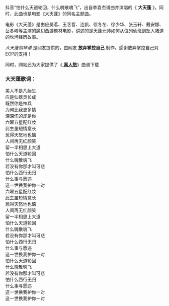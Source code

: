 

抖音“怕什么天道轮回，什么魄散魂飞”，出自李袁杰谱曲并演唱的《 **大天蓬** 》。同时，此曲也是电影《大天蓬》的同名主题曲。

电影《大天蓬》是由应昊茗、王艺哲、连凯、徐冬冬、徐少华、张玉轩、戴安娜、岳冬峰等主演的魔幻西游题材电影，讲述的是天蓬元帅如何从位列仙班到坠入猪道的坎坷经历故事。

_大天蓬钢琴谱_ 是网友提供的，由网友 **放弃掌控自己** 制作，感谢放弃掌控自己对EOP的支持！

同时，网站还为大家提供了《[ **离人愁**](Music-8990-离人愁-李袁杰.html "离人愁")》曲谱下载

### 大天蓬歌词：

美人不是凡胎生  
应是仙器灵长成  
既然你是神兵  
为何比我更多情  
深深伤的却是你  
六曜五星配红妆  
此生虽短情意长  
惹得天怒地也恼  
人间再无红颜笑  
留一半相思上大道  
怕什么天道轮回  
什么魄散魂飞  
若没有你那才叫可悲  
怕什么西行无归  
什么事与愿违  
这一世换我护你一对  
六曜五星配红妆  
此生虽短情意长  
惹得天怒地也恼  
人间再无红颜笑  
留一半相思上大道  
怕什么天道轮回  
什么魄散魂飞  
若没有你那才叫可悲  
怕什么西行无归  
什么事与愿违  
这一世换我护你一对  
怕什么天道轮回  
什么魄散魂飞  
若没有你那才叫可悲  
怕什么西行无归  
什么事与愿违  
这一世换我护你一对  
这一世换我护你一对

